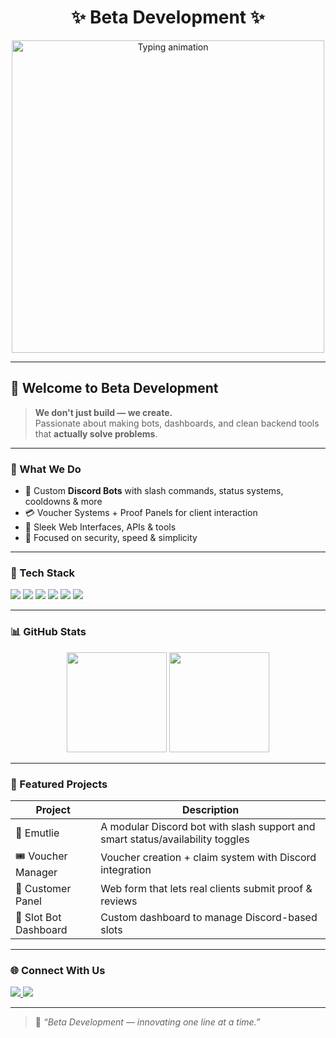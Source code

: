 <h1 align="center">✨ Beta Development ✨</h1>
<p align="center">
  <img src="https://media.giphy.com/media/v1.Y2lkPTc5MGI3NjExdTY4OGgxYTRiZmZsYjZsYWd6cm5kdDg5c2ZwdHRnODRrbjZhNThxeCZlcD12MV9naWZzX3NlYXJjaCZjdD1n/3oriO0OEd9QIDdllqo/giphy.gif" alt="Typing animation" width="500"/>
</p>

---

## 👋 Welcome to Beta Development

> **We don't just build — we create.**  
> Passionate about making bots, dashboards, and clean backend tools that **actually solve problems**.

---

### 🚀 What We Do

- 🤖 Custom **Discord Bots** with slash commands, status systems, cooldowns & more  
- 💳 Voucher Systems + Proof Panels for client interaction  
- 🧩 Sleek Web Interfaces, APIs & tools  
- 🔐 Focused on security, speed & simplicity

---

### 🧰 Tech Stack

<p>
  <img src="https://img.shields.io/badge/Node.js-339933?style=for-the-badge&logo=node.js&logoColor=white" />
  <img src="https://img.shields.io/badge/JavaScript-F7DF1E?style=for-the-badge&logo=javascript&logoColor=black" />
  <img src="https://img.shields.io/badge/TypeScript-3178C6?style=for-the-badge&logo=typescript&logoColor=white" />
  <img src="https://img.shields.io/badge/MongoDB-47A248?style=for-the-badge&logo=mongodb&logoColor=white" />
  <img src="https://img.shields.io/badge/HTML5-E34F26?style=for-the-badge&logo=html5&logoColor=white" />
  <img src="https://img.shields.io/badge/CSS3-1572B6?style=for-the-badge&logo=css3&logoColor=white" />
</p>

---

### 📊 GitHub Stats

<p align="center">
  <img src="https://github-readme-stats.vercel.app/api?username=beta-development&show_icons=true&theme=tokyonight&border_radius=10" height="160" />
  <img src="https://github-readme-stats.vercel.app/api/top-langs/?username=beta-development&layout=compact&theme=tokyonight&hide=html" height="160" />
</p>

---

### 🌟 Featured Projects

| Project | Description |
|--------|-------------|
| 🔧 Emutlie | A modular Discord bot with slash support and smart status/availability toggles |
| 🎟️ Voucher Manager | Voucher creation + claim system with Discord integration |
| 🧾 Customer Panel | Web form that lets real clients submit proof & reviews |
| 🎰 Slot Bot Dashboard | Custom dashboard to manage Discord-based slots |

---

### 🌐 Connect With Us

<p>
  <a href="https://discord.gg/YOUR_INVITE_HERE">
    <img src="https://img.shields.io/badge/Discord-5865F2?style=for-the-badge&logo=discord&logoColor=white" />
  </a>
  <a href="mailto:your@email.com">
    <img src="https://img.shields.io/badge/Email-EA4335?style=for-the-badge&logo=gmail&logoColor=white" />
  </a>
</p>

---

> 💬 *“Beta Development — innovating one line at a time.”*
